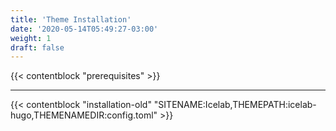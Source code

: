 ```yaml
---
title: 'Theme Installation'
date: '2020-05-14T05:49:27-03:00'
weight: 1
draft: false
---
```


{{< contentblock "prerequisites" >}}

---

{{< contentblock "installation-old" "SITENAME:Icelab,THEMEPATH:icelab-hugo,THEMENAMEDIR:config.toml" >}}
